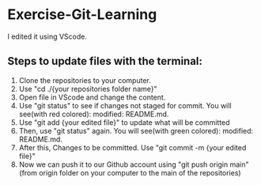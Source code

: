 # Exercise-Git-Learning
I edited it using VScode.

## Steps to update files with the terminal:

1. Clone the repositories to your computer.
2. Use "cd ./{your repositories folder name}"
3. Open file in VScode and change the content.
4. Use "git status" to see if changes not staged for commit. You will see(with red colored): modified:   README.md.
5. Use "git add {your edited file}" to update what will be committed
6. Then, use "git status" again. You will see(with green colored): modified:   README.md.
7. After this, Changes to be committed. Use "git commit -m {your edited file}"
8. Now we can push it to our Github account using "git push origin main" (from origin folder on your computer to the main of the repositories)